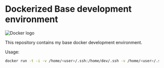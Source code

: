 # Dockerized Base development environment
![Docker logo](https://www.docker.com/sites/default/files/horizontal_large.png)

This repository contains my  base docker development environment.

Usage:

```bash
docker run -t -i -v /home/<user>/.ssh:/home/dev/.ssh -v /home/<user>/.ssh:/home/dev/.ssh -v /home/<user>/Code:/home/dev/Code --net=host jcorral/docker-devenv-base
```
